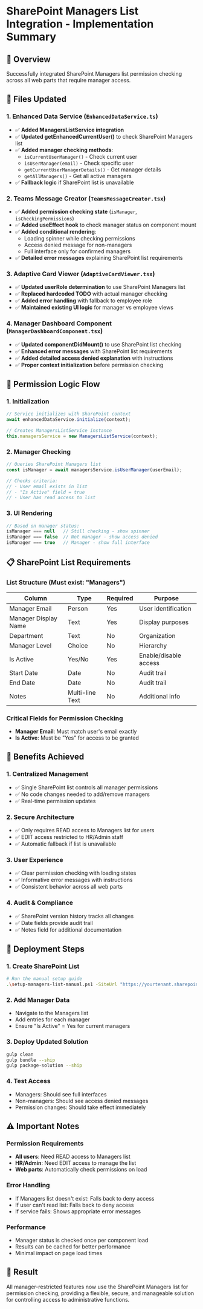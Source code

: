 # SharePoint Managers List Integration - Implementation Summary

## 🎯 **Overview**
Successfully integrated SharePoint Managers list permission checking across all web parts that require manager access.

## 🔧 **Files Updated**

### **1. Enhanced Data Service** (`EnhancedDataService.ts`)
- ✅ **Added ManagersListService integration**
- ✅ **Updated getEnhancedCurrentUser()** to check SharePoint Managers list
- ✅ **Added manager checking methods**:
  - `isCurrentUserManager()` - Check current user
  - `isUserManager(email)` - Check specific user  
  - `getCurrentUserManagerDetails()` - Get manager details
  - `getAllManagers()` - Get all active managers
- ✅ **Fallback logic** if SharePoint list is unavailable

### **2. Teams Message Creator** (`TeamsMessageCreator.tsx`)
- ✅ **Added permission checking state** (`isManager`, `isCheckingPermissions`)
- ✅ **Added useEffect hook** to check manager status on component mount
- ✅ **Added conditional rendering**:
  - Loading spinner while checking permissions
  - Access denied message for non-managers
  - Full interface only for confirmed managers
- ✅ **Detailed error messages** explaining SharePoint list requirements

### **3. Adaptive Card Viewer** (`AdaptiveCardViewer.tsx`)
- ✅ **Updated userRole determination** to use SharePoint Managers list
- ✅ **Replaced hardcoded TODO** with actual manager checking
- ✅ **Added error handling** with fallback to employee role
- ✅ **Maintained existing UI logic** for manager vs employee views

### **4. Manager Dashboard Component** (`ManagerDashboardComponent.tsx`)
- ✅ **Updated componentDidMount()** to use SharePoint list checking
- ✅ **Enhanced error messages** with SharePoint list requirements
- ✅ **Added detailed access denied explanation** with instructions
- ✅ **Proper context initialization** before permission checking

## 🔐 **Permission Logic Flow**

### **1. Initialization**
```typescript
// Service initializes with SharePoint context
await enhancedDataService.initialize(context);

// Creates ManagersListService instance
this.managersService = new ManagersListService(context);
```

### **2. Manager Checking**
```typescript
// Queries SharePoint Managers list
const isManager = await managersService.isUserManager(userEmail);

// Checks criteria:
// - User email exists in list
// - "Is Active" field = true
// - User has read access to list
```

### **3. UI Rendering**
```typescript
// Based on manager status:
isManager === null   // Still checking - show spinner
isManager === false  // Not manager - show access denied
isManager === true   // Manager - show full interface
```

## 📋 **SharePoint List Requirements**

### **List Structure** (Must exist: "Managers")
| Column | Type | Required | Purpose |
|--------|------|----------|---------|
| Manager Email | Person | Yes | User identification |
| Manager Display Name | Text | Yes | Display purposes |
| Department | Text | No | Organization |
| Manager Level | Choice | No | Hierarchy |
| Is Active | Yes/No | Yes | Enable/disable access |
| Start Date | Date | No | Audit trail |
| End Date | Date | No | Audit trail |
| Notes | Multi-line Text | No | Additional info |

### **Critical Fields for Permission Checking**
- **Manager Email**: Must match user's email exactly
- **Is Active**: Must be "Yes" for access to be granted

## 🚀 **Benefits Achieved**

### **1. Centralized Management**
- ✅ Single SharePoint list controls all manager permissions
- ✅ No code changes needed to add/remove managers
- ✅ Real-time permission updates

### **2. Secure Architecture**
- ✅ Only requires READ access to Managers list for users
- ✅ EDIT access restricted to HR/Admin staff
- ✅ Automatic fallback if list is unavailable

### **3. User Experience**
- ✅ Clear permission checking with loading states
- ✅ Informative error messages with instructions
- ✅ Consistent behavior across all web parts

### **4. Audit & Compliance**
- ✅ SharePoint version history tracks all changes
- ✅ Date fields provide audit trail
- ✅ Notes field for additional documentation

## 🔄 **Deployment Steps**

### **1. Create SharePoint List**
```bash
# Run the manual setup guide
.\setup-managers-list-manual.ps1 -SiteUrl "https://yourtenant.sharepoint.com/sites/yoursite"
```

### **2. Add Manager Data**
- Navigate to the Managers list
- Add entries for each manager
- Ensure "Is Active" = Yes for current managers

### **3. Deploy Updated Solution**
```bash
gulp clean
gulp bundle --ship
gulp package-solution --ship
```

### **4. Test Access**
- Managers: Should see full interfaces
- Non-managers: Should see access denied messages
- Permission changes: Should take effect immediately

## ⚠️ **Important Notes**

### **Permission Requirements**
- **All users**: Need READ access to Managers list
- **HR/Admin**: Need EDIT access to manage the list
- **Web parts**: Automatically check permissions on load

### **Error Handling**
- If Managers list doesn't exist: Falls back to deny access
- If user can't read list: Falls back to deny access
- If service fails: Shows appropriate error messages

### **Performance**
- Manager status is checked once per component load
- Results can be cached for better performance
- Minimal impact on page load times

## 🎉 **Result**
All manager-restricted features now use the SharePoint Managers list for permission checking, providing a flexible, secure, and manageable solution for controlling access to administrative functions.
